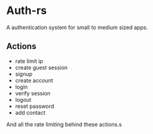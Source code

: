 # Auth-rs

A authentication system for small to medium sized apps.

## Actions

- rate limit ip
- create guest session
- signup
- create account
- login
- verify session
- logout
- reset password
- add contact

And all the rate limiting behind these actions.s

